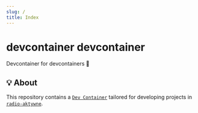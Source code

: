 ```yaml
---
slug: /
title: Index
---
```


# devcontainer devcontainer

Devcontainer for devcontainers 🐋

## 💡 About

This repository contains a [`Dev Container`](https://containers.dev)
tailored for developing projects in
[`radio-aktywne`](https://github.com/radio-aktywne).

